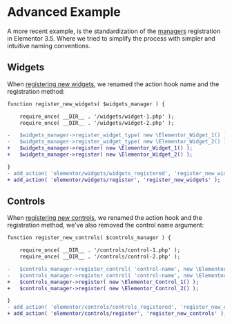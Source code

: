 # Advanced Example

A more recent example, is the standardization of the [managers](./../managers/) registration in Elementor 3.5. Where we tried to simplify the process with simpler and intuitive naming conventions.

## Widgets

When [registering new widgets](./../managers/registering-widgets.md), we renamed the action hook name and the registration method:

```diff
function register_new_widgets( $widgets_manager ) {

	require_once( __DIR__ . '/widgets/widget-1.php' );
	require_once( __DIR__ . '/widgets/widget-2.php' );

-	$widgets_manager->register_widget_type( new \Elementor_Widget_1() );
-	$widgets_manager->register_widget_type( new \Elementor_Widget_2() );
+	$widgets_manager->register( new \Elementor_Widget_1() );
+	$widgets_manager->register( new \Elementor_Widget_2() );

}
- add_action( 'elementor/widgets/widgets_registered', 'register_new_widgets' );
+ add_action( 'elementor/widgets/register', 'register_new_widgets' );
```

## Controls

When [registering new controls](./../managers/registering-controls/), we renamed the action hook and the registration method, we've also removed the control name argument:

```diff
function register_new_controls( $controls_manager ) {

	require_once( __DIR__ . '/controls/control-1.php' );
	require_once( __DIR__ . '/controls/control-2.php' );

-	$controls_manager->register_control( 'control-name', new \Elementor_Control_1() );
-	$controls_manager->register_control( 'control-name', new \Elementor_Control_2() );
+	$controls_manager->register( new \Elementor_Control_1() );
+	$controls_manager->register( new \Elementor_Control_2() );

}
- add_action( 'elementor/controls/controls_registered', 'register_new_controls' );
+ add_action( 'elementor/controls/register', 'register_new_controls' );
```
